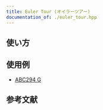 ```yaml
---
title: Euler Tour (オイラーツアー)
documentation_of: ./euler_tour.hpp
---
```


## 使い方



## 使用例

- [ABC294 G](https://atcoder.jp/contests/abc294/submissions/39997126)

## 参考文献
